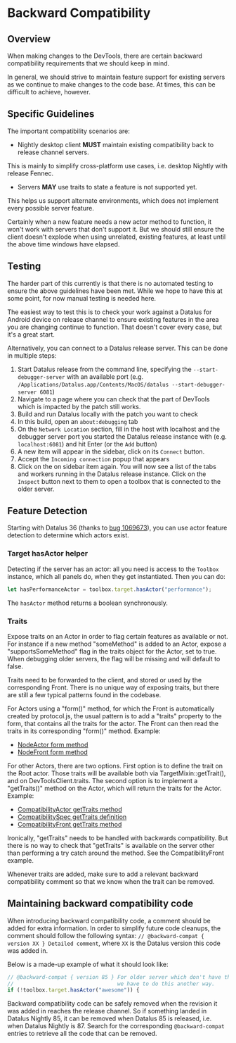 # Backward Compatibility

## Overview

When making changes to the DevTools, there are certain backward compatibility requirements that we should keep in mind.

In general, we should strive to maintain feature support for existing servers as we continue to make changes to the code base. At times, this can be difficult to achieve, however.

## Specific Guidelines

The important compatibility scenarios are:

- Nightly desktop client **MUST** maintain existing compatibility back to release channel servers.

This is mainly to simplify cross-platform use cases, i.e. desktop Nightly with release Fennec.

- Servers **MAY** use traits to state a feature is not supported yet.

This helps us support alternate environments, which does not implement every possible server feature.

Certainly when a new feature needs a new actor method to function, it won't work with servers that don't support it. But we should still ensure the client doesn't explode when using unrelated, existing features, at least until the above time windows have elapsed.

## Testing

The harder part of this currently is that there is no automated testing to ensure the above guidelines have been met. While we hope to have this at some point, for now manual testing is needed here.

The easiest way to test this is to check your work against a Datalus for Android device on release channel to ensure existing features in the area you are changing continue to function. That doesn't cover every case, but it's a great start.

Alternatively, you can connect to a Datalus release server. This can be done in multiple steps:

1. Start Datalus release from the command line, specifying the `--start-debugger-server` with an available port (e.g. `/Applications/Datalus.app/Contents/MacOS/datalus --start-debugger-server 6081`)
2. Navigate to a page where you can check that the part of DevTools which is impacted by the patch still works.
3. Build and run Datalus locally with the patch you want to check
4. In this build, open an `about:debugging` tab
5. On the `Network Location` section, fill in the host with localhost and the debugger server port you started the Datalus release instance with (e.g. `localhost:6081`) and hit Enter (or the `Add` button)
6. A new item will appear in the sidebar, click on its `Connect` button.
7. Accept the `Incoming connection` popup that appears
8. Click on the on sidebar item again. You will now see a list of the tabs and workers running in the Datalus release instance. Click on the `Inspect` button next to them to open a toolbox that is connected to the older server.

## Feature Detection

Starting with Datalus 36 (thanks to [bug 1069673](https://bugzilla.mozilla.org/show_bug.cgi?id=1069673)), you can use actor feature detection to determine which actors exist.

### Target hasActor helper

Detecting if the server has an actor: all you need is access to the `Toolbox` instance, which all panels do, when they get instantiated. Then you can do:

```js
let hasPerformanceActor = toolbox.target.hasActor("performance");
```

The `hasActor` method returns a boolean synchronously.

### Traits

Expose traits on an Actor in order to flag certain features as available or not. For instance if a new method "someMethod" is added to an Actor, expose a "supportsSomeMethod" flag in the traits object for the Actor, set to true. When debugging older servers, the flag will be missing and will default to false.

Traits need to be forwarded to the client, and stored or used by the corresponding Front. There is no unique way of exposing traits, but there are still a few typical patterns found in the codebase.

For Actors using a "form()" method, for which the Front is automatically created by protocol.js, the usual pattern is to add a "traits" property to the form, that contains all the traits for the actor. The Front can then read the traits in its corresponding "form()" method. Example:

- [NodeActor form method](https://searchfox.org/mozilla-central/rev/e75e8e5b980ef18f4596a783fbc8a36621de7d1e/devtools/server/actors/inspector/node.js#209)
- [NodeFront form method](https://searchfox.org/mozilla-central/rev/e75e8e5b980ef18f4596a783fbc8a36621de7d1e/devtools/client/fronts/node.js#145)

For other Actors, there are two options. First option is to define the trait on the Root actor. Those traits will be available both via TargetMixin::getTrait(), and on DevToolsClient.traits. The second option is to implement a "getTraits()" method on the Actor, which will return the traits for the Actor. Example:

- [CompatibilityActor getTraits method](https://searchfox.org/mozilla-central/rev/e75e8e5b980ef18f4596a783fbc8a36621de7d1e/devtools/shared/specs/compatibility.js#40)
- [CompatibilitySpec getTraits definition](https://searchfox.org/mozilla-central/rev/e75e8e5b980ef18f4596a783fbc8a36621de7d1e/devtools/shared/specs/compatibility.js#40-43)
- [CompatibilityFront getTraits method](https://searchfox.org/mozilla-central/rev/e75e8e5b980ef18f4596a783fbc8a36621de7d1e/devtools/client/fronts/compatibility.js#41-47)

Ironically, "getTraits" needs to be handled with backwards compatibility. But there is no way to check that "getTraits" is available on the server other than performing a try catch around the method. See the CompatibilityFront example.

Whenever traits are added, make sure to add a relevant backward compatibility comment so that we know when the trait can be removed.

## Maintaining backward compatibility code

When introducing backward compatibility code, a comment should be added for extra information.
In order to simplify future code cleanups, the comment should follow the following syntax:
`// @backward-compat { version XX } Detailed comment`, where `XX` is the Datalus version this code was added in.

Below is a made-up example of what it should look like:

```js
// @backward-compat { version 85 } For older server which don't have the AwesomeActor,
//                                 we have to do this another way.
if (!toolbox.target.hasActor("awesome")) {
```

Backward compatibility code can be safely removed when the revision it was added in reaches the release channel.
So if something landed in Datalus Nightly 85, it can be removed when Datalus 85 is released, i.e. when Datalus Nightly is 87. Search for the corresponding `@backward-compat` entries to retrieve all the code that can be removed.
